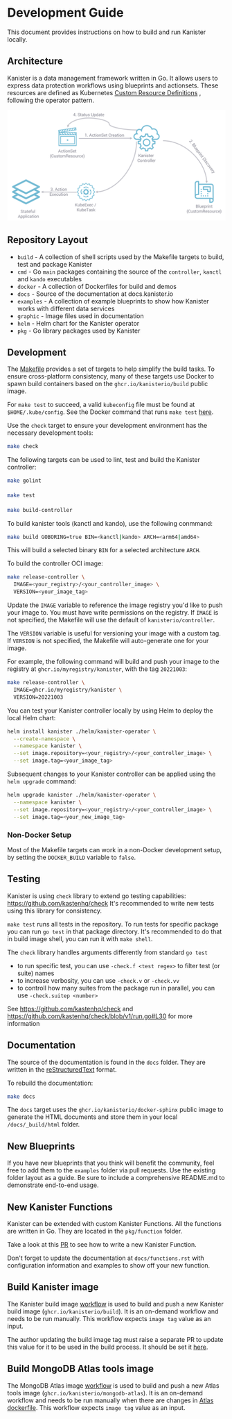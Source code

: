 # Development Guide

This document provides instructions on how to build and run Kanister locally.

## Architecture

Kanister is a data management framework written in Go. It allows users to
express data protection workflows using blueprints and actionsets. These
resources are defined as Kubernetes
[Custom Resource Definitions](https://docs.kanister.io/architecture.html#custom-resources)
, following the operator pattern.

[![kanister workflow](./graphic/kanister_workflow.png)](https://docs.kanister.io/architecture.html)

## Repository Layout

* `build` - A collection of shell scripts used by the Makefile targets to build,
test and package Kanister
* `cmd` - Go `main` packages containing the source of the `controller`,
`kanctl` and `kando` executables
* `docker` - A collection of Dockerfiles for build and demos
* `docs` - Source of the documentation at docs.kanister.io
* `examples` - A collection of example blueprints to show how Kanister works
with different data services
* `graphic` - Image files used in documentation
* `helm` - Helm chart for the Kanister operator
* `pkg` - Go library packages used by Kanister

## Development

The [Makefile](Makefile) provides a set of targets to help simplify the build
tasks. To ensure cross-platform consistency, many of these targets use Docker
to spawn build containers based on the `ghcr.io/kanisterio/build` public image.

For `make test` to succeed, a valid `kubeconfig` file must be found at
`$HOME/.kube/config`. See the Docker command that runs `make test` [here](https://github.com/kanisterio/kanister/blob/fa04d77eb6f5c92521d1413ddded385168f39f42/Makefile#L219).

Use the `check` target to ensure your development environment has the necessary
development tools:

```sh
make check
```

The following targets can be used to lint, test and build the Kanister
controller:
```sh
make golint

make test

make build-controller
```

To build kanister tools (kanctl and kando), use the following conmmand:
```sh
make build GOBORING=true BIN=<kanctl|kando> ARCH=<arm64|amd64>
```

This will build a selected binary `BIN` for a selected architecture `ARCH`.


To build the controller OCI image:
```sh
make release-controller \
  IMAGE=<your_registry>/<your_controller_image> \
  VERSION=<your_image_tag>
```

Update the `IMAGE` variable to reference the image registry you'd like to push
your image to. You must have write permissions on the registry. If `IMAGE` is
not specified, the Makefile will use the default of `kanisterio/controller`.

The `VERSION` variable is useful for versioning your image with a custom tag.
If `VERSION` is not specified, the Makefile will auto-generate one for your
image.

For example, the following command will build and push your image to the
registry at `ghcr.io/myregistry/kanister`, with the tag `20221003`:
```sh
make release-controller \
  IMAGE=ghcr.io/myregistry/kanister \
  VERSION=20221003
```

You can test your Kanister controller locally by using Helm to deploy the local
Helm chart:
```sh
helm install kanister ./helm/kanister-operator \
  --create-namespace \
  --namespace kanister \
  --set image.repository=<your_registry>/<your_controller_image> \
  --set image.tag=<your_image_tag>
```

Subsequent changes to your Kanister controller can be applied using the `helm
upgrade` command:

```sh
helm upgrade kanister ./helm/kanister-operator \
  --namespace kanister \
  --set image.repository=<your_registry>/<your_controller_image> \
  --set image.tag=<your_new_image_tag>
```

### Non-Docker Setup

Most of the Makefile targets can work in a non-Docker development setup, by
setting the `DOCKER_BUILD` variable to `false`.

## Testing

Kanister is using `check` library to extend go testing capabilities: https://github.com/kastenhq/check
It's recommended to write new tests using this library for consistency.

`make test` runs all tests in the repository.
To run tests for specific package you can run `go test` in that package directory.
It's recommended to do that in build image shell, you can run it with `make shell`.

The `check` library handles arguments differently from standard `go test`
- to run specific test, you can use `-check.f <test regex>` to filter test (or suite) names
- to increase verbosity, you can use `-check.v` or `-check.vv`
- to controll how many suites from the package run in parallel, you can use `-check.suitep <number>`

See https://github.com/kastenhq/check and https://github.com/kastenhq/check/blob/v1/run.go#L30 for more information

## Documentation

The source of the documentation is found in the `docs` folder. They are written
in the [reStructuredText](https://docutils.sourceforge.io/rst.html) format.

To rebuild the documentation:

```sh
make docs
```

The `docs` target uses the `ghcr.io/kanisterio/docker-sphinx` public image to
generate the HTML documents and store them in your local `/docs/_build/html`
folder.

## New Blueprints

If you have new blueprints that you think will benefit the community, feel free
to add them to the `examples` folder via pull requests. Use the existing folder
layout as a guide. Be sure to include a comprehensive README.md to demonstrate
end-to-end usage.

## New Kanister Functions

Kanister can be extended with custom Kanister Functions. All the functions are
written in Go. They are located in the `pkg/function` folder.

Take a look at this [PR](https://github.com/kanisterio/kanister/pull/1282) to
see how to write a new Kanister Function.

Don't forget to update the documentation at `docs/functions.rst` with
configuration information and examples to show off your new function.

## Build Kanister image

The Kanister build image [workflow](.github/workflows/kanister-image-build.yaml)
is used to build and push a new Kanister build image (`ghcr.io/kanisterio/build`).
It is an on-demand workflow and needs to be run manually. This workflow expects
`image tag` value as an input.

The author updating the build image tag must raise a separate PR to update this
value for it to be used in the build process. It should be set it [here](https://github.com/kanisterio/kanister/blob/master/Makefile#L61).

## Build MongoDB Atlas tools image

The MongoDB Atlas image [workflow](.github/workflows/atlas-image-build.yaml)
is used to build and push a new Atlas tools image (`ghcr.io/kanisterio/mongodb-atlas`).
It is an on-demand workflow and needs to be run manually when there are changes
in [Atlas dockerfile](docker/mongodb-atlas/Dockerfile). This workflow expects
`image tag` value as an input.
